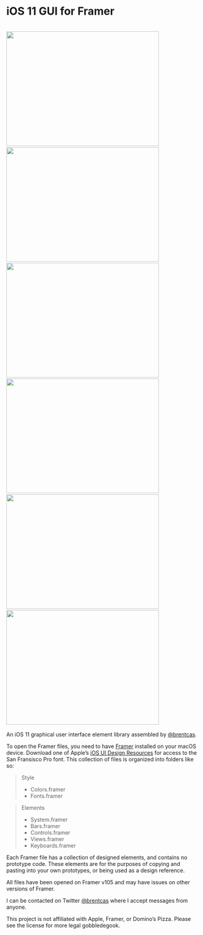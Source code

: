 # iOS 11 GUI for Framer

<br>
<img src="https://raw.githubusercontent.com/brentcas/iOS-11-Framer/master/README-Images/Bars-Shot%402x.png" width="400" height="300" style="padding-right: 6px; padding-bottom: 3px;">
<img src="https://raw.githubusercontent.com/brentcas/iOS-11-Framer/master/README-Images/Bars2-Shot%402x.png" width="400" height="300" style="padding-right: 6px; padding-bottom: 3px;">
<img src="https://raw.githubusercontent.com/brentcas/iOS-11-Framer/master/README-Images/Views-Shot%402x.png" width="400" height="300" style="padding-right: 6px; padding-bottom: 3px;">
<img src="https://raw.githubusercontent.com/brentcas/iOS-11-Framer/master/README-Images/Views2-Shot%402x.png" width="400" height="300" style="padding-right: 6px; padding-bottom: 3px;">
<img src="https://raw.githubusercontent.com/brentcas/iOS-11-Framer/master/README-Images/Controls-Shot%402x.png" width="400" height="300" style="padding-right: 6px; padding-bottom: 3px;">
<img src="https://raw.githubusercontent.com/brentcas/iOS-11-Framer/master/README-Images/Keyboard-Shot%402x.png" width="400" height="300" style="padding-right: 6px; padding-bottom: 3px;">
<br>

An iOS 11 graphical user interface element library assembled by [@brentcas][1].

To open the Framer files, you need to have [Framer][2] installed on your macOS device. Download one of Apple’s [iOS UI Design Resources][3] for access to the San Fransisco Pro font. This collection of files is organized into folders like so:

> Style
> - Colors.framer
> - Fonts.framer

> Elements
> - System.framer
> - Bars.framer
> - Controls.framer
> - Views.framer
> - Keyboards.framer

Each Framer file has a collection of designed elements, and contains no prototype code. These elements are for the purposes of copying and pasting into your own prototypes, or being used as a design reference.

All files have been opened on Framer v105 and may have issues on other versions of Framer.

I can be contacted on Twitter [@brentcas][4] where I accept messages from anyone.

This project is not affiliated with Apple, Framer, or Domino’s Pizza. Please see the license for more legal gobbledegook.

[1]:	https://github.com/brentcas
[2]:	https://framer.com/
[3]:	https://developer.apple.com/design/resources/
[4]:	https://twitter.com/brentcas